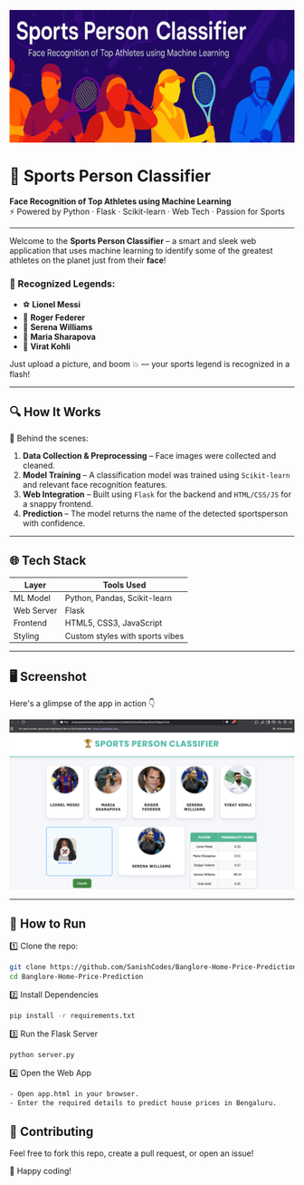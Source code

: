 ![Sports Person Classifier Banner](readme_images/banner_final.png)

# 🏅 Sports Person Classifier

**Face Recognition of Top Athletes using Machine Learning**  
⚡ Powered by Python · Flask · Scikit-learn · Web Tech · Passion for Sports

---

Welcome to the **Sports Person Classifier** – a smart and sleek web application that uses machine learning to identify some of the greatest athletes on the planet just from their **face**!

### 👥 Recognized Legends:
- ⚽ **Lionel Messi**
- 🎾 **Roger Federer**
- 🎾 **Serena Williams**
- 🎾 **Maria Sharapova**
- 🏏 **Virat Kohli**

Just upload a picture, and boom 💥 — your sports legend is recognized in a flash!

---

## 🔍 How It Works

🧠 Behind the scenes:

1. **Data Collection & Preprocessing** – Face images were collected and cleaned.
2. **Model Training** – A classification model was trained using `Scikit-learn` and relevant face recognition features.
3. **Web Integration** – Built using `Flask` for the backend and `HTML/CSS/JS` for a snappy frontend.
4. **Prediction** – The model returns the name of the detected sportsperson with confidence.

---

## 🌐 Tech Stack

| Layer        | Tools Used                       |
|--------------|----------------------------------|
| ML Model     | Python, Pandas, Scikit-learn     |
| Web Server   | Flask                            |
| Frontend     | HTML5, CSS3, JavaScript          |
| Styling      | Custom styles with sports vibes  |

---

## 🖥️ Screenshot

Here's a glimpse of the app in action 👇

![App Screenshot](readme_images/app_screenshot.png)

---

## 🚀 How to Run  
1️⃣ Clone the repo:  
```bash
git clone https://github.com/SanishCodes/Banglore-Home-Price-Prediction.git
cd Banglore-Home-Price-Prediction
```

2️⃣ Install Dependencies
```bash
pip install -r requirements.txt
```

3️⃣ Run the Flask Server
```bash
python server.py
```

4️⃣ Open the Web App
```bash
- Open app.html in your browser.
- Enter the required details to predict house prices in Bengaluru.
```


## 🤝 Contributing
Feel free to fork this repo, create a pull request, or open an issue!

🚀 Happy coding!
